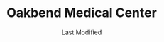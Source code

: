 ---
layout: location-page
date: Last Modified
description: "Local COVID-19 testing is available at Oakbend Medical Center in Sugarland, Texas, USA."
permalink: "locations/texas/sugarland/oakbend-medical-center/"
tags:
  - locations
  - texas
title: Oakbend Medical Center
uniqueName: oakbend-medical-center
state: Texas
stateAbbr: TX
hood: "Sugarland"
address: "4911 Sandhill Dr"
city: "Sugarland"
zip: "77479"
zipsNearby: "77411 77412 77511 77512 77514 77515 77516 77518 77413 77404 77414 77520 77521 77522 77523 77417 77401 77402 77418 77420 77422 77833 77834 77423 77415 77530 77426 77327 77328 77531 77301 77302 77303 77304 77305 77306 77384 77385 77532 77410 77429 77433 77430 77534 77431 77432 77535 77536 77539 77333 77434 77435 77436 77437 77440 77541 77542 77545 77546 77549 77441 77547 77550 77551 77552 77553 77554 77555 77442 77443 77444 77445 77562 77563 77447 77315 77001 77002 77003 77004 77005 77006 77007 77008 77009 77010 77011 77012 77013 77014 77015 77016 77017 77018 77019 77020 77021 77022 77023 77024 77025 77026 77027 77028 77029 77030 77031 77032 77033 77034 77035 77036 77037 77038 77039 77040 77041 77042 77043 77044 77045 77046 77047 77048 77049 77050 77051 77052 77053 77054 77055 77056 77057 77058 77059 77060 77061 77062 77063 77064 77065 77066 77067 77068 77069 77070 77071 77072 77073 77074 77075 77076 77077 77078 77079 77080 77081 77082 77083 77084 77085 77086 77087 77088 77089 77090 77091 77092 77093 77094 77095 77096 77098 77099 77201 77202 77203 77204 77205 77206 77207 77208 77209 77210 77212 77213 77215 77216 77217 77218 77219 77220 77221 77222 77223 77224 77225 77226 77227 77228 77229 77230 77231 77233 77234 77235 77236 77237 77238 77240 77241 77242 77243 77244 77245 77248 77249 77251 77252 77253 77254 77255 77256 77257 77258 77259 77261 77262 77263 77265 77266 77267 77268 77269 77270 77271 77272 77273 77274 77275 77277 77279 77280 77282 77284 77287 77288 77289 77290 77291 77292 77293 77297 77299 77336 77325 77338 77339 77345 77346 77347 77396 77448 77449 77450 77491 77492 77493 77494 77565 77451 77452 77566 77568 77453 77571 77572 77573 77574 77575 77454 77577 77455 77353 77354 77355 77578 77456 77457 77458 77459 77489 77580 77316 77356 77460 77868 77461 77357 77463 77464 77501 77502 77503 77504 77505 77506 77507 77508 77466 77581 77584 77588 77467 77362 77363 77468 77365 77446 77582 77406 77407 77469 77470 77471 77583 77473 77510 77517 77586 77474 77476 77587 77372 77373 77379 77380 77381 77382 77383 77386 77387 77388 77389 77391 77393 77477 77497 77478 77479 77487 77496 77498 77480 77590 77591 77592 77481 77337 77375 77377 77482 77483 77484 77485 77597 77880 77598 77486 77488 77318 77378 78931 78933 78934 78935 78943 78944 78950 77869 77097 77246 77247 77250 77260 77276 77278 77285 77286 77294 77296 77298" 
mapUrl: "http://maps.apple.com/?q=Oakbend+Medical+Center&address=4911+Sandhill+Dr,Sugarland,Texas,77479"
locationType: Drive-thru
phone: "281-238-7870"
website: "undefined"
onlineBooking: undefined
closed: undefined
closedUpdate: April 21st, 2020
notes: "Requires phone screen."
days: Weekdays
hours: 8AM-1PM
ctaMessage: Call 281-238-7870
ctaUrl: "tel:281-238-7870"
---